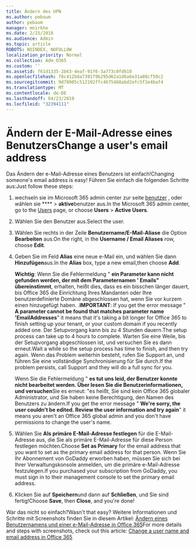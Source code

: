 ```yaml
---
title: Ändern des UPN
ms.author: pebaum
author: pebaum
manager: mnirkhe
ms.date: 2/25/2018
ms.audience: Admin
ms.topic: article
ROBOTS: NOINDEX, NOFOLLOW
localization_priority: Normal
ms.collection: Adm_O365
ms.custom: ''
ms.assetid: f61d1335-2b63-4eaf-91f6-3a773c0fd610
ms.openlocfilehash: f8c412bda739179b295d62a1d6a6e31a88cf59c2
ms.sourcegitcommit: 9d78905c512192ffc4675468abd2efc5f2e4baf4
ms.translationtype: MT
ms.contentlocale: de-DE
ms.lasthandoff: 04/23/2019
ms.locfileid: "32394111"
---
```

# <a name="change-a-users-email-address"></a><span data-ttu-id="dba0d-102">Ändern der E-Mail-Adresse eines Benutzers</span><span class="sxs-lookup"><span data-stu-id="dba0d-102">Change a user's email address</span></span>

<span data-ttu-id="dba0d-103">Das Ändern der e-Mail-Adresse eines Benutzers ist einfach!</span><span class="sxs-lookup"><span data-stu-id="dba0d-103">Changing someone's email address is easy!</span></span> <span data-ttu-id="dba0d-104">Führen Sie einfach die folgenden Schritte aus:</span><span class="sxs-lookup"><span data-stu-id="dba0d-104">Just follow these steps:</span></span>
  
1. <span data-ttu-id="dba0d-105">wechseln sie im Microsoft 365 admin center zur seite [benutzer](https://go.microsoft.com/fwlink/p/?linkid=834822) , oder wählen sie \*\*\*\* \> **aktive**benutzer aus.</span><span class="sxs-lookup"><span data-stu-id="dba0d-105">In the Microsoft 365 admin center, go to the [Users](https://go.microsoft.com/fwlink/p/?linkid=834822) page, or choose **Users** \> **Active Users**.</span></span>
    
2. <span data-ttu-id="dba0d-106">Wählen Sie den Benutzer aus.</span><span class="sxs-lookup"><span data-stu-id="dba0d-106">Select the user.</span></span>
    
3. <span data-ttu-id="dba0d-107">Wählen Sie rechts in der Zeile **Benutzername/E-Mail-Aliase** die Option **Bearbeiten** aus.</span><span class="sxs-lookup"><span data-stu-id="dba0d-107">On the right, in the **Username / Email Aliases** row, choose **Edit**.</span></span>
    
4. <span data-ttu-id="dba0d-108">Geben Sie im Feld **Alias** eine neue e-Mail ein, und wählen Sie dann **Hinzufügen**aus.</span><span class="sxs-lookup"><span data-stu-id="dba0d-108">In the **Alias** box, type a new email,then choose **Add**.</span></span>
    
    <span data-ttu-id="dba0d-109">**Wichtig**: Wenn Sie die Fehlermeldung " **ein Parameter kann nicht gefunden werden, der mit dem Parameternamen ' Emails" übereinstimmt**, erhalten, heißt dies, dass es ein bisschen länger dauert, bis Office 365 die Einrichtung Ihres Mandanten oder Ihre benutzerdefinierte Domäne abgeschlossen hat, wenn Sie vor kurzem einen hinzugefügt haben. .</span><span class="sxs-lookup"><span data-stu-id="dba0d-109">**IMPORTANT**: If you get the error message " **A parameter cannot be found that matches parameter name 'EmailAddresses**" it means that it's taking a bit longer for Office 365 to finish setting up your tenant, or your custom domain if you recently added one.</span></span> <span data-ttu-id="dba0d-110">Der Setupvorgang kann bis zu 4 Stunden dauern.</span><span class="sxs-lookup"><span data-stu-id="dba0d-110">The setup process can take up to 4 hours to complete.</span></span> <span data-ttu-id="dba0d-111">Warten Sie eine Weile, bis der Setupvorgang abgeschlossen ist, und versuchen Sie es dann erneut.</span><span class="sxs-lookup"><span data-stu-id="dba0d-111">Wait a while so the setup process has time to finish, and then try again.</span></span> <span data-ttu-id="dba0d-112">Wenn das Problem weiterhin besteht, rufen Sie Support an, und führen Sie eine vollständige Synchronisierung für Sie durch.</span><span class="sxs-lookup"><span data-stu-id="dba0d-112">If the problem persists, call Support and they will do a full sync for you.</span></span>
    
    <span data-ttu-id="dba0d-113">Wenn Sie die Fehlermeldung " **es tut uns leid, der Benutzer konnte nicht bearbeitet werden. Über lesen Sie die Benutzerinformationen, und versuchen**Sie es erneut: "es heißt, Sie sind kein Office 365 globaler Administrator, und Sie haben keine Berechtigung, den Namen des Benutzers zu ändern.</span><span class="sxs-lookup"><span data-stu-id="dba0d-113">If you get the error message " **We're sorry, the user couldn't be edited. Review the user information and try again**" it means you aren't an Office 365 global admin and you don't have permissions to change the user's name.</span></span>
    
5. <span data-ttu-id="dba0d-114">Wählen Sie **Als primäre E-Mail-Adresse festlegen** für die E-Mail-Adresse aus, die Sie als primäre E-Mail-Adresse für diese Person festlegen möchten.</span><span class="sxs-lookup"><span data-stu-id="dba0d-114">Choose **Set as Primary** for the email address that you want to set as the primary email address for that person.</span></span> <span data-ttu-id="dba0d-115">Wenn Sie Ihr Abonnement von GoDaddy erworben haben, müssen Sie sich bei Ihrer Verwaltungskonsole anmelden, um die primäre e-Mail-Adresse festzulegen.</span><span class="sxs-lookup"><span data-stu-id="dba0d-115">If you purchased your subscription from GoDaddy, you must sign in to their management console to set the primary email address.</span></span> 
    
6. <span data-ttu-id="dba0d-116">Klicken Sie auf **Speichern**und dann auf **Schließen**, und Sie sind fertig!</span><span class="sxs-lookup"><span data-stu-id="dba0d-116">Choose **Save**, then **Close**, and you're done!</span></span>
    
<span data-ttu-id="dba0d-117">War das nicht so einfach?</span><span class="sxs-lookup"><span data-stu-id="dba0d-117">Wasn't that easy?</span></span> <span data-ttu-id="dba0d-118">Weitere Informationen und Schritte mit Screenshots finden Sie in diesem Artikel: [Ändern eines Benutzernamens und einer e-Mail-Adresse in Office 365](https://support.office.com/article/Change-a-user-name-and-email-address-in-Office-365-fb5ac074-e203-4e1f-9843-b9d1a3e03297.aspx)</span><span class="sxs-lookup"><span data-stu-id="dba0d-118">For more details and steps with screenshots, check out this article: [Change a user name and email address in Office 365](https://support.office.com/article/Change-a-user-name-and-email-address-in-Office-365-fb5ac074-e203-4e1f-9843-b9d1a3e03297.aspx)</span></span>
  

